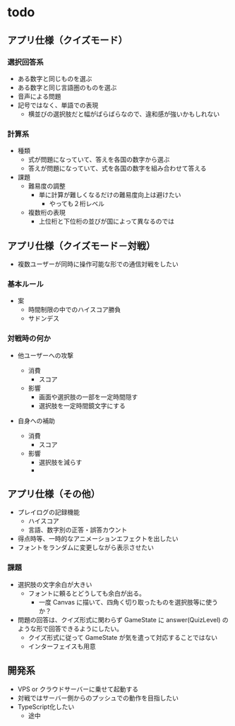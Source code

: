 # todo

## アプリ仕様（クイズモード）

### 選択回答系

* ある数字と同じものを選ぶ
* ある数字と同じ言語圏のものを選ぶ
* 音声による問題
* 記号ではなく、単語での表現
  * 横並びの選択肢だと幅がばらばらなので、違和感が強いかもしれない

### 計算系

* 種類
	* 式が問題になっていて、答えを各国の数字から選ぶ
	* 答えが問題になっていて、式を各国の数字を組み合わせて答える
* 課題
	* 難易度の調整
		* 単に計算が難しくなるだけの難易度向上は避けたい
			* やっても２桁レベル
	* 複数桁の表現
		* 上位桁と下位桁の並びが国によって異なるのでは

## アプリ仕様（クイズモード－対戦）

* 複数ユーザーが同時に操作可能な形での通信対戦をしたい

### 基本ルール

* 案
	* 時間制限の中でのハイスコア勝負
	* サドンデス

### 対戦時の何か

* 他ユーザーへの攻撃
	* 消費
		* スコア
	* 影響
		* 画面や選択肢の一部を一定時間隠す
		* 選択肢を一定時間鏡文字にする

* 自身への補助
	* 消費
		* スコア
	* 影響
		* 選択肢を減らす
		* 


## アプリ仕様（その他）

* プレイログの記録機能
	* ハイスコア
	* 言語、数字別の正答・誤答カウント
* 得点時等、一時的なアニメーションエフェクトを出したい
* フォントをランダムに変更しながら表示させたい

### 課題

* 選択肢の文字余白が大きい
  * フォントに頼るとどうしても余白が出る。
    * 一度 Canvas に描いて、四角く切り取ったものを選択肢等に使うか？
* 問題の回答は、クイズ形式に関わらず GameState に answer(QuizLevel) のような形で回答できるようにしたい。
  * クイズ形式に従って GameState が気を遣って対応することではない
  * インターフェイスも用意

## 開発系

* VPS or クラウドサーバーに乗せて起動する
* 対戦ではサーバー側からのプッシュでの動作を目指したい
* TypeScript化したい
    * 途中


